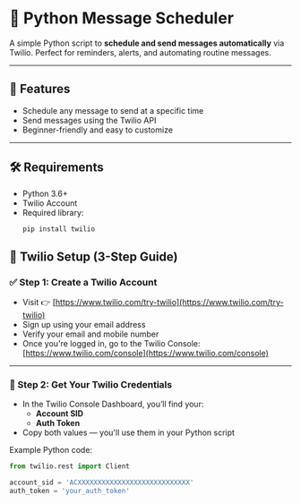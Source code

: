 # 📩 Python Message Scheduler

A simple Python script to **schedule and send messages automatically** via Twilio. 
Perfect for reminders, alerts, and automating routine messages.

---

## 🚀 Features

- Schedule any message to send at a specific time
- Send messages using the Twilio API
- Beginner-friendly and easy to customize

---

## 🛠️ Requirements

- Python 3.6+
- Twilio Account
- Required library:
  ```bash
  pip install twilio
  ```

## 🔧 Twilio Setup (3-Step Guide)

### ✅ Step 1: Create a Twilio Account

- Visit 👉 [https://www.twilio.com/try-twilio](https://www.twilio.com/try-twilio)
- Sign up using your email address
- Verify your email and mobile number
- Once you're logged in, go to the Twilio Console: [https://www.twilio.com/console](https://www.twilio.com/console)

---

### 🔐 Step 2: Get Your Twilio Credentials

- In the Twilio Console Dashboard, you’ll find your:
  - **Account SID**
  - **Auth Token**
- Copy both values — you'll use them in your Python script

Example Python code:

```python
from twilio.rest import Client

account_sid = 'ACXXXXXXXXXXXXXXXXXXXXXXXXXXXX'
auth_token = 'your_auth_token'
```
